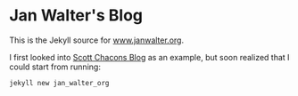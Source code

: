 Jan Walter's Blog
=================

This is the Jekyll source for www.janwalter.org.

I first looked into [Scott Chacons
Blog](https://github.com/schacon/schacon.github.com) as an example,
but soon realized that I could start from running:

    jekyll new jan_walter_org

